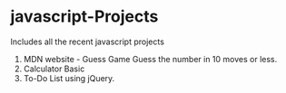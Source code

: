 # javascript-Projects
Includes all the recent javascript projects

1. MDN website - Guess Game
  Guess the number in 10 moves or less. 
2. Calculator Basic
3. To-Do List using jQuery.

